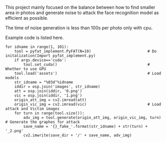 This project mainly focused on the balance between how to find smaller area in photos and generate noise to attack the face recognition model as efficient as possible.

The time of noise generation is less than 100s per photo only with cpu.

Example code is listed here.


    for idname in range(1, 101):
        tool = pyfat_implement.PyFAT(N=10)                         # Do initalization(Import pyfat_implement.py)
        if args.device=='cuda':
            tool.set_cuda()                                        # Whether to use GPU
        tool.load('assets')                                        # Load models
        str_idname = "%03d"%idname
        iddir = osp.join('images', str_idname)
        att = osp.join(iddir, '0.png')
        vic = osp.join(iddir, '1.png')
        origin_att_img = cv2.imread(att)
        origin_vic_img = cv2.imread(vic)                           # Load attack and Victim images
        for turn in range(tool.size()):
            adv_img = tool.generate(origin_att_img, origin_vic_img, turn)          # Generate the graphes for attack
            save_name = '{}_fake_'.format(str_idname) + str(turn) + '_2.png'
            cv2.imwrite(save_dir + '/' + save_name, adv_img)
